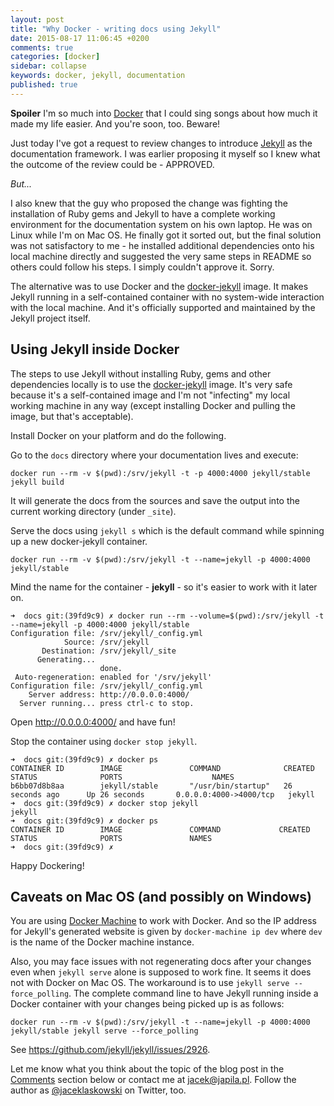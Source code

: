 ```yaml
---
layout: post
title: "Why Docker - writing docs using Jekyll"
date: 2015-08-17 11:06:45 +0200
comments: true
categories: [docker]
sidebar: collapse
keywords: docker, jekyll, documentation
published: true
---
```

**Spoiler** I'm so much into [Docker](https://www.docker.com/) that I could sing songs about how much it made my life easier. And you're soon, too. Beware!

Just today I've got a request to review changes to introduce [Jekyll](http://jekyllrb.com/) as the documentation framework. I was earlier proposing it myself so I knew what the outcome of the review could be - APPROVED.

*But...*

I also knew that the guy who proposed the change was fighting the installation of Ruby gems and Jekyll to have a complete working environment for the documentation system on his own laptop. He was on Linux while I'm on Mac OS. He finally got it sorted out, but the final solution was not satisfactory to me - he installed additional dependencies onto his local machine directly and suggested the very same steps in README so others could follow his steps. I simply couldn't approve it. Sorry.

The alternative was to use Docker and the [docker-jekyll](https://github.com/jekyll/docker-jekyll) image. It makes Jekyll running in a self-contained container with no system-wide interaction with the local machine. And it's officially supported and maintained by the Jekyll project itself.

<!-- more -->

## Using Jekyll inside Docker

The steps to use Jekyll without installing Ruby, gems and other dependencies locally is to use the [docker-jekyll](https://github.com/jekyll/docker-jekyll) image. It's very safe because it's a self-contained image and I'm not "infecting" my local working machine in any way (except installing Docker and pulling the image, but that's acceptable).

Install Docker on your platform and do the following.

Go to the `docs` directory where your documentation lives and execute:

    docker run --rm -v $(pwd):/srv/jekyll -t -p 4000:4000 jekyll/stable jekyll build

It will generate the docs from the sources and save the output into the current working directory (under `_site`).

Serve the docs using `jekyll s` which is the default command while spinning up a new docker-jekyll container.

    docker run --rm -v $(pwd):/srv/jekyll -t --name=jekyll -p 4000:4000 jekyll/stable

Mind the name for the container - **jekyll** - so it's easier to work with it later on.

    ➜  docs git:(39fd9c9) ✗ docker run --rm --volume=$(pwd):/srv/jekyll -t --name=jekyll -p 4000:4000 jekyll/stable
    Configuration file: /srv/jekyll/_config.yml
                Source: /srv/jekyll
           Destination: /srv/jekyll/_site
          Generating...
                        done.
     Auto-regeneration: enabled for '/srv/jekyll'
    Configuration file: /srv/jekyll/_config.yml
        Server address: http://0.0.0.0:4000/
      Server running... press ctrl-c to stop.

Open http://0.0.0.0:4000/ and have fun!

Stop the container using `docker stop jekyll`.

    ➜  docs git:(39fd9c9) ✗ docker ps
    CONTAINER ID        IMAGE               COMMAND              CREATED             STATUS              PORTS                    NAMES
    b6bb07d8b8aa        jekyll/stable       "/usr/bin/startup"   26 seconds ago      Up 26 seconds       0.0.0.0:4000->4000/tcp   jekyll
    ➜  docs git:(39fd9c9) ✗ docker stop jekyll
    jekyll
    ➜  docs git:(39fd9c9) ✗ docker ps
    CONTAINER ID        IMAGE               COMMAND             CREATED             STATUS              PORTS               NAMES
    ➜  docs git:(39fd9c9) ✗

Happy Dockering!

## Caveats on Mac OS (and possibly on Windows)

You are using [Docker Machine](https://docs.docker.com/machine/) to work with Docker. And so the IP address for Jekyll's generated website is given by `docker-machine ip dev` where `dev` is the name of the Docker machine instance.

Also, you may face issues with not regenerating docs after your changes even when `jekyll serve` alone is supposed to work fine. It seems it does not with Docker on Mac OS. The workaround is to use `jekyll serve --force_polling`. The complete command line to have Jekyll running inside a Docker container with your changes being picked up is as follows:

    docker run --rm -v $(pwd):/srv/jekyll -t --name=jekyll -p 4000:4000 jekyll/stable jekyll serve --force_polling

See https://github.com/jekyll/jekyll/issues/2926.

Let me know what you think about the topic of the blog post in the [Comments](#disqus_thread) section below or contact me at jacek@japila.pl. Follow the author as [@jaceklaskowski](https://twitter.com/jaceklaskowski) on Twitter, too.
